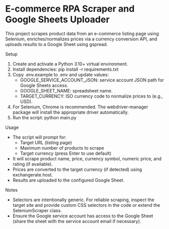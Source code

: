 # E-commerce RPA Scraper and Google Sheets Uploader
This project scrapes product data from an e-commerce listing page using Selenium, enriches/normalizes prices via a currency conversion API, and uploads results to a Google Sheet using gspread.

Setup
1. Create and activate a Python 3.10+ virtual environment.
2. Install dependencies:
   pip install -r requirements.txt
3. Copy .env.example to .env and update values:
   - GOOGLE_SERVICE_ACCOUNT_JSON: service account JSON path for Google Sheets access.
   - GOOGLE_SHEET_NAME: spreadsheet name.
   - TARGET_CURRENCY: ISO currency code to normalize prices to (e.g., USD).
4. For Selenium, Chrome is recommended. The webdriver-manager package will install the appropriate driver automatically.
5. Run the script:
   python main.py

Usage
- The script will prompt for:
  - Target URL (listing page)
  - Maximum number of products to scrape
  - Target currency (press Enter to use default)
- It will scrape product name, price, currency symbol, numeric price, and rating (if available).
- Prices are converted to the target currency (if detected) using exchangerate.host.
- Results are uploaded to the configured Google Sheet.

Notes
- Selectors are intentionally generic. For reliable scraping, inspect the target site and provide custom CSS selectors in the code or extend the SeleniumScraper class.
- Ensure the Google service account has access to the Google Sheet (share the sheet with the service account email if necessary).
